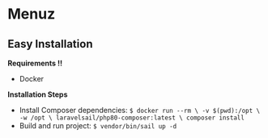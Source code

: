 # Menuz

Easy Installation
-----------------
**Requirements !!**
- Docker

**Installation Steps**
- Install Composer dependencies: `$ docker run --rm \
    -v $(pwd):/opt \
    -w /opt \
    laravelsail/php80-composer:latest \
    composer install`
- Build and run project: `$ vendor/bin/sail up -d`